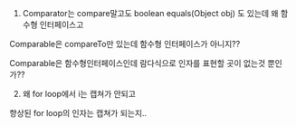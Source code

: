 1. Comparator는 compare말고도 boolean equals(Object obj) 도 있는데 왜 함수형 인터페이스고

Comparable은 compareTo만 있는데 함수형 인터페이스가 아니지??

Comparable은 함수형인터페이스인데 람다식으로 인자를 표현할 곳이 없는것 뿐인가??

2. 왜 for loop에서 i는 캡쳐가 안되고

향상된 for loop의 인자는 캡쳐가 되는지..


